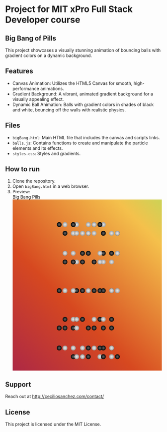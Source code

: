 # Project for MIT xPro Full Stack Developer course

## Big Bang of Pills

This project showcases a visually stunning animation of bouncing balls with gradient colors on a dynamic background.


## Features

- Canvas Animation: Utilizes the HTML5 Canvas for smooth, high-performance animations.
- Gradient Background: A vibrant, animated gradient background for a visually appealing effect.
- Dynamic Ball Animation: Balls with gradient colors in shades of black and white, bouncing off the walls with realistic physics.


## Files

- `bigBang.html`: Main HTML file that includes the canvas and scripts links.
- `balls.js`: Contains functions to create and manipulate the particle elements and its effects.
- `styles.css`: Styles and gradients. 

## How to run

1. Clone the repository.
2. Open `bigBang.html` in a web browser.
3. Preview: </br>
   <a href="https://ceciliosanchez.com/github/xpro/big_bang_pills/bigBang.html" target="_blank">Big Bang Pills![Animation Screenshot](img/screenshot.png)</a>


## Support

Reach out at http://ceciliosanchez.com/contact/

## License

This project is licensed under the MIT License.

